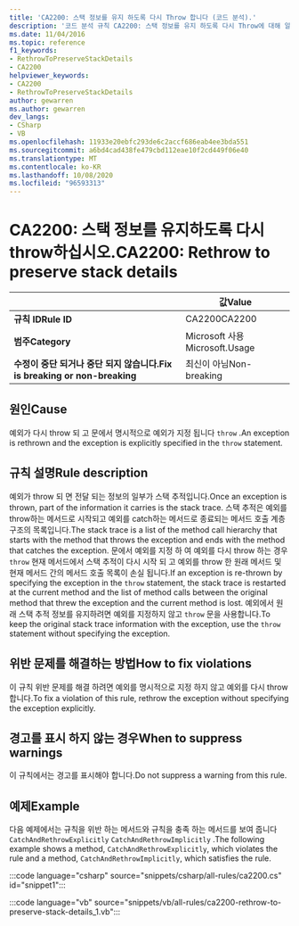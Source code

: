 ```yaml
---
title: 'CA2200: 스택 정보를 유지 하도록 다시 Throw 합니다 (코드 분석).'
description: '코드 분석 규칙 CA2200: 스택 정보를 유지 하도록 다시 Throw에 대해 알아봅니다.'
ms.date: 11/04/2016
ms.topic: reference
f1_keywords:
- RethrowToPreserveStackDetails
- CA2200
helpviewer_keywords:
- CA2200
- RethrowToPreserveStackDetails
author: gewarren
ms.author: gewarren
dev_langs:
- CSharp
- VB
ms.openlocfilehash: 11933e20ebfc293de6c2accf686eab4ee3bda551
ms.sourcegitcommit: a6bd4cad438fe479cbd112eae10f2cd449f06e40
ms.translationtype: MT
ms.contentlocale: ko-KR
ms.lasthandoff: 10/08/2020
ms.locfileid: "96593313"
---
```

# <a name="ca2200-rethrow-to-preserve-stack-details"></a><span data-ttu-id="c4e62-103">CA2200: 스택 정보를 유지하도록 다시 throw하십시오.</span><span class="sxs-lookup"><span data-stu-id="c4e62-103">CA2200: Rethrow to preserve stack details</span></span>

| | <span data-ttu-id="c4e62-104">값</span><span class="sxs-lookup"><span data-stu-id="c4e62-104">Value</span></span> |
|-|-|
| <span data-ttu-id="c4e62-105">**규칙 ID**</span><span class="sxs-lookup"><span data-stu-id="c4e62-105">**Rule ID**</span></span> |<span data-ttu-id="c4e62-106">CA2200</span><span class="sxs-lookup"><span data-stu-id="c4e62-106">CA2200</span></span>|
| <span data-ttu-id="c4e62-107">**범주**</span><span class="sxs-lookup"><span data-stu-id="c4e62-107">**Category**</span></span> |<span data-ttu-id="c4e62-108">Microsoft 사용</span><span class="sxs-lookup"><span data-stu-id="c4e62-108">Microsoft.Usage</span></span>|
| <span data-ttu-id="c4e62-109">**수정이 중단 되거나 중단 되지 않습니다.**</span><span class="sxs-lookup"><span data-stu-id="c4e62-109">**Fix is breaking or non-breaking**</span></span> |<span data-ttu-id="c4e62-110">최신이 아님</span><span class="sxs-lookup"><span data-stu-id="c4e62-110">Non-breaking</span></span>|

## <a name="cause"></a><span data-ttu-id="c4e62-111">원인</span><span class="sxs-lookup"><span data-stu-id="c4e62-111">Cause</span></span>

<span data-ttu-id="c4e62-112">예외가 다시 throw 되 고 문에서 명시적으로 예외가 지정 됩니다 `throw` .</span><span class="sxs-lookup"><span data-stu-id="c4e62-112">An exception is rethrown and the exception is explicitly specified in the `throw` statement.</span></span>

## <a name="rule-description"></a><span data-ttu-id="c4e62-113">규칙 설명</span><span class="sxs-lookup"><span data-stu-id="c4e62-113">Rule description</span></span>

<span data-ttu-id="c4e62-114">예외가 throw 되 면 전달 되는 정보의 일부가 스택 추적입니다.</span><span class="sxs-lookup"><span data-stu-id="c4e62-114">Once an exception is thrown, part of the information it carries is the stack trace.</span></span> <span data-ttu-id="c4e62-115">스택 추적은 예외를 throw하는 메서드로 시작되고 예외를 catch하는 메서드로 종료되는 메서드 호출 계층 구조의 목록입니다.</span><span class="sxs-lookup"><span data-stu-id="c4e62-115">The stack trace is a list of the method call hierarchy that starts with the method that throws the exception and ends with the method that catches the exception.</span></span> <span data-ttu-id="c4e62-116">문에서 예외를 지정 하 여 예외를 다시 throw 하는 경우 `throw` 현재 메서드에서 스택 추적이 다시 시작 되 고 예외를 throw 한 원래 메서드 및 현재 메서드 간의 메서드 호출 목록이 손실 됩니다.</span><span class="sxs-lookup"><span data-stu-id="c4e62-116">If an exception is re-thrown by specifying the exception in the `throw` statement, the stack trace is restarted at the current method and the list of method calls between the original method that threw the exception and the current method is lost.</span></span> <span data-ttu-id="c4e62-117">예외에서 원래 스택 추적 정보를 유지하려면 예외를 지정하지 않고 `throw` 문을 사용합니다.</span><span class="sxs-lookup"><span data-stu-id="c4e62-117">To keep the original stack trace information with the exception, use the `throw` statement without specifying the exception.</span></span>

## <a name="how-to-fix-violations"></a><span data-ttu-id="c4e62-118">위반 문제를 해결하는 방법</span><span class="sxs-lookup"><span data-stu-id="c4e62-118">How to fix violations</span></span>

<span data-ttu-id="c4e62-119">이 규칙 위반 문제를 해결 하려면 예외를 명시적으로 지정 하지 않고 예외를 다시 throw 합니다.</span><span class="sxs-lookup"><span data-stu-id="c4e62-119">To fix a violation of this rule, rethrow the exception without specifying the exception explicitly.</span></span>

## <a name="when-to-suppress-warnings"></a><span data-ttu-id="c4e62-120">경고를 표시 하지 않는 경우</span><span class="sxs-lookup"><span data-stu-id="c4e62-120">When to suppress warnings</span></span>

<span data-ttu-id="c4e62-121">이 규칙에서는 경고를 표시해야 합니다.</span><span class="sxs-lookup"><span data-stu-id="c4e62-121">Do not suppress a warning from this rule.</span></span>

## <a name="example"></a><span data-ttu-id="c4e62-122">예제</span><span class="sxs-lookup"><span data-stu-id="c4e62-122">Example</span></span>

<span data-ttu-id="c4e62-123">다음 예제에서는 규칙을 위반 하는 메서드와 규칙을 충족 하는 메서드를 보여 줍니다 `CatchAndRethrowExplicitly` `CatchAndRethrowImplicitly` .</span><span class="sxs-lookup"><span data-stu-id="c4e62-123">The following example shows a method, `CatchAndRethrowExplicitly`, which violates the rule and a method, `CatchAndRethrowImplicitly`, which satisfies the rule.</span></span>

:::code language="csharp" source="snippets/csharp/all-rules/ca2200.cs" id="snippet1":::

:::code language="vb" source="snippets/vb/all-rules/ca2200-rethrow-to-preserve-stack-details_1.vb":::

